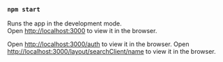 ### `npm start`

Runs the app in the development mode.\
Open [http://localhost:3000](http://localhost:3000) to view it in the browser.

Open [http://localhost:3000/auth](http://localhost:3000/auth) to view it in the browser.
Open [http://localhost:3000/layout/searchClient/name](http://localhost:3000/layout/searchClient/name) to view it in the browser.


